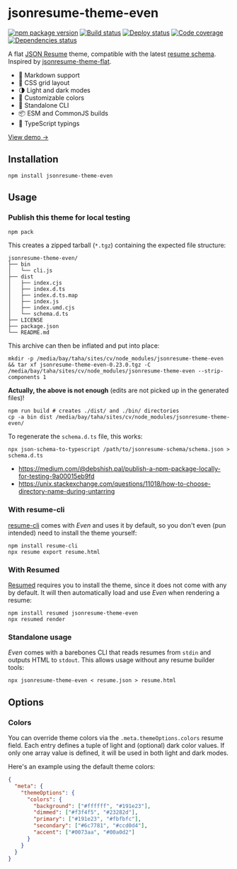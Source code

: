 # jsonresume-theme-even

[![npm package version](https://img.shields.io/npm/v/jsonresume-theme-even.svg)](https://www.npmjs.com/package/jsonresume-theme-even)
[![Build status](https://img.shields.io/github/actions/workflow/status/rbardini/jsonresume-theme-even/main.yml)](https://github.com/rbardini/jsonresume-theme-even/actions)
[![Deploy status](https://img.shields.io/netlify/7c0cb4f0-e270-4085-8f75-a8850cf45b2a?label=deploy)](https://app.netlify.com/sites/jsonresume-theme-even/deploys)
[![Code coverage](https://img.shields.io/codecov/c/github/rbardini/jsonresume-theme-even.svg)](https://codecov.io/gh/rbardini/jsonresume-theme-even)
[![Dependencies status](https://img.shields.io/librariesio/release/npm/jsonresume-theme-even)](https://libraries.io/npm/jsonresume-theme-even)

A flat [JSON Resume](https://jsonresume.org/) theme, compatible with the latest [resume schema](https://github.com/jsonresume/resume-schema).
Inspired by [jsonresume-theme-flat](https://github.com/erming/jsonresume-theme-flat).

- 💄 Markdown support
- 📐 CSS grid layout
- 🌗 Light and dark modes
- 🎨 Customizable colors
- 🧩 Standalone CLI
- 📦 ESM and CommonJS builds
- 🤖 TypeScript typings

[View demo →](https://jsonresume-theme-even.rbrd.in)

## Installation

```console
npm install jsonresume-theme-even
```

## Usage

### Publish this theme for local testing

```
npm pack
```

This creates a zipped tarball (`*.tgz`) containing the expected file structure:

```
jsonresume-theme-even/
├── bin
│   └── cli.js
├── dist
│   ├── index.cjs
│   ├── index.d.ts
│   ├── index.d.ts.map
│   ├── index.js
│   ├── index.umd.cjs
│   └── schema.d.ts
├── LICENSE
├── package.json
└── README.md
```

This archive can then be inflated and put into place:

```
mkdir -p /media/bay/taha/sites/cv/node_modules/jsonresume-theme-even && tar xf jsonresume-theme-even-0.23.0.tgz -C /media/bay/taha/sites/cv/node_modules/jsonresume-theme-even --strip-components 1
```

**Actually, the above is not enough** (edits are not picked up in the generated files)!

```
npm run build # creates ./dist/ and ./bin/ directories
cp -a bin dist /media/bay/taha/sites/cv/node_modules/jsonresume-theme-even/
```

To regenerate the `schema.d.ts` file, this works:
```
npx json-schema-to-typescript /path/to/jsonresume-schema/schema.json > schema.d.ts
```

+ https://medium.com/@debshish.pal/publish-a-npm-package-locally-for-testing-9a00015eb9fd
+ https://unix.stackexchange.com/questions/11018/how-to-choose-directory-name-during-untarring


### With resume-cli

[resume-cli](https://github.com/jsonresume/resume-cli) comes with _Even_ and uses it by default, so you don't even (pun intended) need to install the theme yourself:

```console
npm install resume-cli
npx resume export resume.html
```

### With Resumed

[Resumed](https://github.com/rbardini/resumed) requires you to install the theme, since it does not come with any by default. It will then automatically load and use _Even_ when rendering a resume:

```console
npm install resumed jsonresume-theme-even
npx resumed render
```

### Standalone usage

_Even_ comes with a barebones CLI that reads resumes from `stdin` and outputs HTML to `stdout`. This allows usage without any resume builder tools:

```console
npx jsonresume-theme-even < resume.json > resume.html
```

## Options

### Colors

You can override theme colors via the `.meta.themeOptions.colors` resume field. Each entry defines a tuple of light and (optional) dark color values. If only one array value is defined, it will be used in both light and dark modes.

Here's an example using the default theme colors:

```json
{
  "meta": {
    "themeOptions": {
      "colors": {
        "background": ["#ffffff", "#191e23"],
        "dimmed": ["#f3f4f5", "#23282d"],
        "primary": ["#191e23", "#fbfbfc"],
        "secondary": ["#6c7781", "#ccd0d4"],
        "accent": ["#0073aa", "#00a0d2"]
      }
    }
  }
}
```
